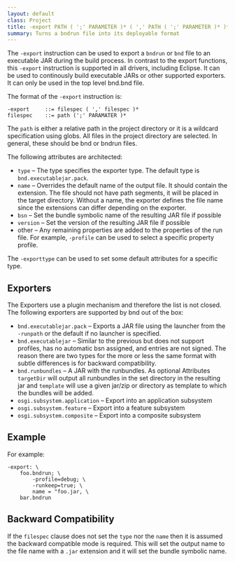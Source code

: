 ```yaml
---
layout: default
class: Project
title: -export PATH ( ';' PARAMETER )* ( ',' PATH ( ';' PARAMETER )* )*
summary: Turns a bndrun file into its deployable format 
---
```


The `-export` instruction can be used to export a `bndrun` or `bnd` file to an executable JAR during the build process. In contrast to the export functions, this `-export` instruction is supported in all drivers, including Eclipse. It can be used to continously build executable JARs or other supported exporters. It can only be used in the top level bnd.bnd file.

The format of the `-export` instruction is:

    -export     ::= filespec ( ',' filespec )*
    filespec    ::= path (';' PARAMATER )*

The `path` is either a relative path in the project directory or it is a wildcard specification using globs. All files in the project directory are selected. In general, these should be bnd or bndrun files.

The following attributes are architected:

* `type` – The type specifies the exporter type. The default type is `bnd.executablejar.pack`.
* `name` – Overrides the default name of the output file. It should contain the extension. The file should not have path segments, it will be placed in the target directory. Without a name, the exporter defines the file name since the extensions can differ depending on the exporter.
* `bsn` – Set the bundle symbolic name of the resulting JAR file if possible
* `version` – Set the version of the resulting JAR file if possible
* other – Any remaining properties are added to the properties of the run file. For example, `-profile` can be used to select a specific property profile.

The `-exporttype` can be used to set some default attributes for a specific type.

## Exporters

The Exporters use a plugin mechanism and therefore the list is not closed. The following exporters are supported by bnd out of the box:

* `bnd.executablejar.pack` – Exports a JAR file using the launcher from the `-runpath` or the default if no launcher is specified.
* `bnd.executablejar` – Similar to the previous but does not support profiles, has no automatic bsn assigned, and entries are not signed. The reason there are two types for the more or less the same format with subtle differences is for backward compatibility.
* `bnd.runbundles` – A JAR with the runbundles. As optional Attributes `targetDir` will output all runbundles in the set directory in the resulting jar and `template` will use a given jar/zip or directory as template to which the bundles will be added.
* `osgi.subsystem.application` – Export into an application subsystem
* `osgi.subsystem.feature` – Export into a feature subsystem 
* `osgi.subsystem.composite` – Export into a composite subsystem

## Example

For example:

    -export: \
        foo.bndrun; \
            -profile=debug; \
            -runkeep=true; \
            name = "foo.jar, \
        bar.bndrun

## Backward Compatibility

If the  `filespec` clause does not set the `type` nor the `name` then it is assumed the backward compatible mode is required. This will set the output name to the file name with a `.jar` extension and it will set the bundle symbolic name.
